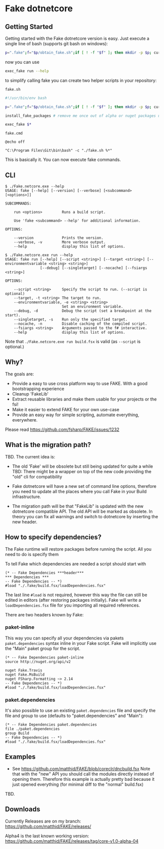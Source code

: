 # Fake dotnetcore

## Getting Started

Getting started with the Fake dotnetcore version is easy.
Just execute a single line of bash (supports git bash on windows):

```bash
p=".fake";f="$p/obtain_fake.sh";if [ ! -f "$f" ]; then mkdir -p $p; curl --fail -L -s -o $f https://raw.githubusercontent.com/matthid/FAKE/coreclr/script/obtain_fake.sh; fi; . $f
```

now you can use 

```bash
exec_fake run --help
```

to simplify calling fake you can create two helper scripts in your repository:

`fake.sh`
```bash
#!/usr/bin/env bash

p=".fake";f="$p/obtain_fake.sh";if [ ! -f "$f" ]; then mkdir -p $p; curl --fail -L -s -o $f https://raw.githubusercontent.com/matthid/FAKE/coreclr/script/obtain_fake.sh; fi; . $f

install_fake_packages # remove me once out of alpha or nuget packages uploaded to nuget

exec_fake $*
```

`fake.cmd`
```
@echo off

"C:\Program Files\Git\bin\bash" -c "./fake.sh %*"
```

This is basically it. You can now execute fake commands.

## CLI

```
$ ./Fake.netcore.exe --help
USAGE: fake [--help] [--version] [--verbose] [<subcommand> [<options>]]

SUBCOMMANDS:

    run <options>         Runs a build script.

    Use 'fake <subcommand> --help' for additional information.

OPTIONS:

    --version             Prints the version.
    --verbose, -v         More verbose output.
    --help                display this list of options.
```

```
$ ./Fake.netcore.exe run --help
USAGE: fake run [--help] [--script <string>] [--target <string>] [--environmentvariable <string> <string>]
                [--debug] [--singletarget] [--nocache] [--fsiargs <string>]

OPTIONS:

    --script <string>     Specify the script to run. (--script is optional)
    --target, -t <string> The target to run.
    --environmentvariable, -e <string> <string>
                          Set an environment variable.
    --debug, -d           Debug the script (set a breakpoint at the start).
    --singletarget, -s    Run only the specified target.
    --nocache, -n         Disable caching of the compiled script.
    --fsiargs <string>    Arguments passed to the f# interactive.
    --help                display this list of options.
```

Note that `./Fake.netcore.exe run build.fsx` is valid (as `--script` is optional.)

## Why?

The goals are:

 - Provide a easy to use cross platform way to use FAKE. With a good bootstrapping experience
 - Cleanup 'FakeLib' 
 - Extract reusable libraries and make them usable for your projects or the fsi!
 - Make it easier to extend FAKE for your own use-case
 - Provide an easy way for simple scripting, automate everything, everywhere.

Please read https://github.com/fsharp/FAKE/issues/1232

## What is the migration path?

TBD. The current idea is:

- The old 'Fake' will be obsolete but still being updated for quite a while
  TBD: There might be a wrapper on top of the new code providing the "old" cli for compatibility

- Fake dotnetcore will have a new set of command line options, therefore you need to update all the places
  where you call Fake in your Build infrastructure.

- The migration path will be that "FakeLib" is updated with the new dotnetcore compatible API.
  The old API will be marked as obsolete. 
  In theory you can fix all warnings and switch to dotnetcore by inserting the new header.

## How to specify dependencies?

The Fake runtime will restore packages before running the script. All you need to do is specify them

To tell Fake which dependencies are needed a script should start with

```
(* -- Fake Dependencies ***header***
*** Dependencies ***
-- Fake Dependencies -- *)
#load "./.fake/build.fsx/loadDependencies.fsx"
```

The last line `#load` is not required, however
this way the file can still be edited in editors (after restoring packages initially).
Fake will write a `loadDependencies.fsx` file for you importing all required references.

There are two headers known by Fake:

### paket-inline

This way you can specify all your dependencies via pakets `paket.dependencies` syntax inline in your Fake script.
Fake will implicitly use the "Main" paket group for the script.

```
(* -- Fake Dependencies paket-inline
source http://nuget.org/api/v2

nuget Fake.Travis
nuget Fake.MsBuild
nuget FSharp.Formatting ~> 2.14
-- Fake Dependencies -- *)
#load "./.fake/build.fsx/loadDependencies.fsx"
```

### paket.dependencies

It's also possible to use an existing `paket.dependencies` file and specify the file and group to use (defaults to "paket.dependencies" and "Main"):

```
(* -- Fake Dependencies paket.dependencies
file ./paket.dependencies
group Build
-- Fake Dependencies -- *)
#load "./.fake/build.fsx/loadDependencies.fsx"
```


## Examples

- See https://github.com/matthid/FAKE/blob/coreclr/dncbuild.fsx
  Note that with the "new" API you should call the modules directly instead of opening them. 
  Therefore this example is actually pretty bad because it just opened everything (for minimal diff to the "normal" build.fsx)

TBD.

## Downloads

Currently Releases are on my branch: https://github.com/matthid/FAKE/releases/

Alpha4 is the last known working version: https://github.com/matthid/FAKE/releases/tag/core-v1.0-alpha-04
